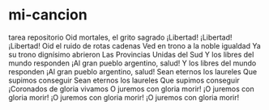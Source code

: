 # mi-cancion
tarea repositorio
Oid mortales, el grito sagrado
¡Libertad! ¡Libertad! ¡Libertad!
Oid el ruido de rotas cadenas
Ved en trono a la noble igualdad
Ya su trono dignísimo abrieron
Las Provincias Unidas del Sud
Y los libres del mundo responden
¡Al gran pueblo argentino, salud!
Y los libres del mundo responden
¡Al gran pueblo argentino, salud!
Sean eternos los laureles
Que supimos conseguir
Sean eternos los laureles
Que supimos conseguir
¡Coronados de gloria vivamos
O juremos con gloria morir!
¡O juremos con gloria morir!
¡O juremos con gloria morir!
¡O juremos con gloria morir!
